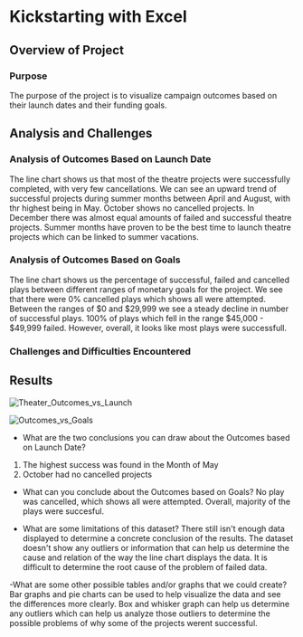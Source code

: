 # Kickstarting with Excel
## **Overview of Project**

### **Purpose**
The purpose of the project is to visualize campaign outcomes based on their launch dates and their funding goals. 

## Analysis and Challenges
### Analysis of Outcomes Based on Launch Date

The line chart shows us that most of the theatre projects were successfully completed, with very few cancellations. We can see an upward trend of successful projects during summer months between April and August, with thr highest being in May. October shows no cancelled projects. In December there was almost equal amounts of failed and successful theatre projects. Summer months have proven to be the best time to launch theatre projects which can be linked to summer vacations.

### Analysis of Outcomes Based on Goals

The line chart shows us the percentage of successful, failed and cancelled plays between different ranges of monetary goals for the project. We see that there were 0% cancelled plays which shows all were attempted. Between the ranges of $0 and $29,999 we see a steady decline in number of successful plays.  100% of plays which fell in the range $45,000 - $49,999 failed. However, overall, it looks like most plays were successfull.

### Challenges and Difficulties Encountered


## Results
![Theater_Outcomes_vs_Launch](https://user-images.githubusercontent.com/86752046/124413015-c68f4400-dd1d-11eb-8b5b-c35b2b0151bb.png)

![Outcomes_vs_Goals](https://user-images.githubusercontent.com/86752046/124413041-d4dd6000-dd1d-11eb-8133-9129957a053e.png)


- What are the two conclusions you can draw about the Outcomes based on Launch Date?
1. The highest success was found in the Month of May
2. October had no cancelled projects

- What can you conclude about the Outcomes based on Goals?
No play was cancelled, which shows all were attempted. Overall, majority of the plays were succesful.

- What are some limitations of this dataset?
There still isn't enough data displayed to determine a concrete conclusion of the results. The dataset doesn't show any outliers or information that can help us determine the cause and relation of the way the line chart displays the data. It is difficult to determine the root cause of the problem of failed data.

-What are some other possible tables and/or graphs that we could create?
Bar graphs and pie charts can be used to help visualize the data and see the differences more clearly. Box and whisker graph can help us determine any outliers which can help us analyze those outliers to determine the possible problems of why some of the projects werent successful.
